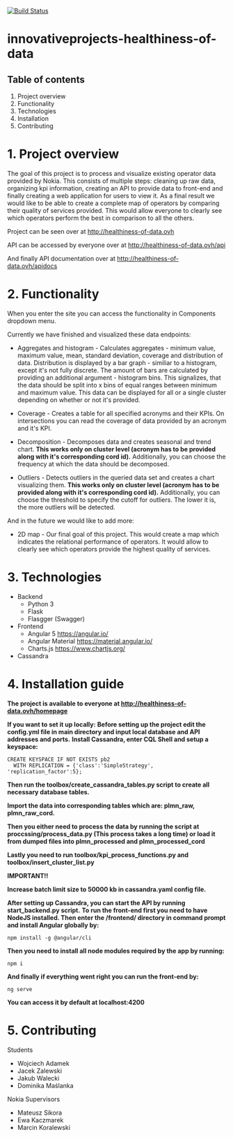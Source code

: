 [![Build Status](https://travis-ci.org/nokia-wroclaw/innovativeprojects-healthiness-of-data.svg?branch=devel)](https://travis-ci.org/nokia-wroclaw/innovativeprojects-healthiness-of-data)

# innovativeprojects-healthiness-of-data

## Table of contents
1. Project overview
2. Functionality
3. Technologies
4. Installation
5. Contributing


# 1. Project overview
The goal of this project is to process and visualize existing operator data provided by Nokia. This consists of multiple steps: cleaning up raw data, organizing kpi information, creating an API to provide data to front-end and finally creating a web application for users to view it. As a final result we would like to be able to create a complete map of operators by comparing their quality of services provided. This would allow everyone to clearly see which operators perform the best in comparison to all the others.

Project can be seen over at http://healthiness-of-data.ovh

API can be accessed by everyone over at http://healthiness-of-data.ovh/api

And finally API documentation over at http://healthiness-of-data.ovh/apidocs


# 2. Functionality
When you enter the site you can access the functionality in Components dropdown menu.

Currently we have finished and visualized these data endpoints:

* Aggregates and histogram - Calculates aggregates - minimum value, maximum value, mean, standard deviation, coverage and distribution of data. Distribution is displayed by a bar graph - similiar to a histogram, except it's not fully discrete. The amount of bars are calculated by providing an additional argument - histogram bins. This signalizes, that the data should be split into x bins of equal ranges between minimum and maximum value. This data can be displayed for all or a single cluster depending on whether or not it's provided.

* Coverage - Creates a table for all specified acronyms and their KPIs. On intersections you can read the coverage of data provided by an acronym and it's KPI. 

* Decomposition - Decomposes data and creates seasonal and trend chart. **This works only on cluster level (acronym has to be provided along with it's corresponding cord id).** Additionally, you can choose the frequency at which the data should be decomposed.

* Outliers - Detects outliers in the queried data set and creates a chart visualizing them. **This works only on cluster level (acronym has to be provided along with it's corresponding cord id).** Additionally, you can choose the threshold to specify the cutoff for outliers. The lower it is, the more outliers will be detected.

And in the future we would like to add more:

* 2D map - Our final goal of this project. This would create a map which indicates the relational performance of operators. It would allow to clearly see which operators provide the highest quality of services.

# 3. Technologies
* Backend
  * Python 3
  * Flask
  * Flasgger (Swagger)
* Frontend
  * Angular 5 https://angular.io/
  * Angular Material https://material.angular.io/
  * Charts.js https://www.chartjs.org/
* Cassandra


# 4. Installation guide
**The project is available to everyone at http://healthiness-of-data.ovh/homepage**

**If you want to set it up locally:**
**Before setting up the project edit the config.yml file in main directory and input local database and API addresses and ports.**
**Install Cassandra, enter CQL Shell and setup a keyspace:**

    CREATE KEYSPACE IF NOT EXISTS pb2  
      WITH REPLICATION = {'class':'SimpleStrategy', 'replication_factor':5};  


**Then run the toolbox/create_cassandra_tables.py script to create all necessary database tables.**

**Import the data into corresponding tables which are: plmn_raw, plmn_raw_cord.**

**Then you either need to process the data by running the script at proccssing/process_data.py (This process takes a long time) or load it from dumped files into plmn_processed and plmn_processed_cord**

**Lastly you need to run toolbox/kpi_process_functions.py and toolbox/insert_cluster_list.py**

**IMPORTANT!!**

**Increase batch limit size to 50000 kb in cassandra.yaml config file.**

**After setting up Cassandra, you can start the API by running start_backend.py script.**
**To run the front-end first you need to have NodeJS installed. Then enter the /frontend/ directory in command prompt and install Angular globally by:**
```
npm install -g @angular/cli
```
**Then you need to install all node modules required by the app by running:**
```
npm i
```
**And finally if everything went right you can run the front-end by:**
```
ng serve
```
**You can access it by default at localhost:4200**


# 5. Contributing
Students
* Wojciech Adamek
* Jacek Zalewski
* Jakub Walecki
* Dominika Maślanka

Nokia Supervisors
* Mateusz Sikora
* Ewa Kaczmarek
* Marcin Koralewski


